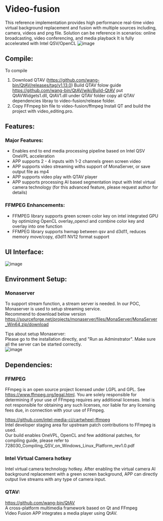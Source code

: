 # Video-fusion
This reference implementation provides high performance real-time video virtual background replacement and fusion with multiple sources including, camera, videos and png file. Solution can be reference in scenarios: online broadcasting, video conferencing, and media playback
It is fully accelerated with Intel QSV/OpenCL
![image](https://user-images.githubusercontent.com/43125192/196908078-83d0eaa2-ff19-4c08-8859-ecff66ecb7de.png)


## Compile: 
To compile 
1. Download QTAV (https://github.com/wang-bin/QtAV/releases/tag/v1.13.0)
Build QTAV folow guide https://github.com/wang-bin/QtAV/wiki/Build-QtAV
put QtAVWidgets1.dll,  QtAV1.dll under QTAV folder 
copy all QTAV dependencies libray to video-fusion/release folder.
2. Copy FFmpeg bin file to video-fusion/ffmpeg
Install QT and build the project with video_editing.pro.

## Features: 
### Major Features:
* Enables end to end media processing pipeline based on Intel QSV OneVPL acceleration
* APP supports 2 - 4 inputs with 1-2 channels green screen video
* APP supports video streaming withs support of MonaServer, or save output file as mp4 
* APP supports video play with QTAV player
* APP supports processing AI based segmentation input with Intel virtual camera technology (for this advanced feature, please request author for details)

### FFMPEG Enhancements:
* FFMPEG library supports green screen color key on intel integrated GPU by optimizing OpenCL overlay_opencl and combine color key and overlay into one function
* FFMPEG library supports hwmap between qsv and d3d11, reduces memory move/copy, d3d11 NV12 format support

## UI Interface: 

![image](https://user-images.githubusercontent.com/43125192/187363065-b05402a0-027f-4b3b-84fd-dcde210faf83.png)


## Environment Setup: 

### Monaserver
To support stream function, a stream server is needed. In our POC, Monaserver is used to setup streaming service.  
Recommend to download below version  
https://sourceforge.net/projects/monaserver/files/MonaServer/MonaServer_Win64.zip/download

Tips about setup Monaserver:  
Please go to the installation directly, and "Run as Adminstrator". Make sure all the server can be started correctly.   
![image](https://user-images.githubusercontent.com/43125192/187343177-869bb413-faa5-4deb-aaba-0fecc6e65f05.png)

## Dependencies:

### FFMPEG
FFmpeg is an open source project licensed under LGPL and GPL. See https://www.ffmpeg.org/legal.html. You are solely responsible for determining if your use of FFmpeg requires any additional licenses. Intel is not responsible for obtaining any such licenses, nor liable for any licensing fees due, in connection with your use of FFmpeg.

https://github.com/intel-media-ci/cartwheel-ffmpeg  
Intel developer staging area for upstream patch contributions to FFmpeg is used.  
Our build enables OneVPL, OpenCL and few additional patches, for compiling guide, please refer to 728030_Compiling_QSV_on_Windows_Linux_Platform_rev1.0.pdf

### Intel Virtual Camera hotkey
Intel virtual camera technology hotkey.
After enabling the virtual camera AI background replacement with a green screen background, APP can directly output live streams with any type of camera input.

### QTAV:
https://github.com/wang-bin/QtAV  
A cross-platform multimedia framework based on Qt and FFmpeg  
Video Fusion APP integrates a media player using QtAV. 

